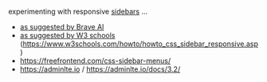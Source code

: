 experimenting with responsive [sidebars](..) ...
  * [as suggested by Brave AI](brave)
  * [as suggested by W3 schools](w3) (https://www.w3schools.com/howto/howto_css_sidebar_responsive.asp)
  * https://freefrontend.com/css-sidebar-menus/
  * https://adminlte.io / https://adminlte.io/docs/3.2/
